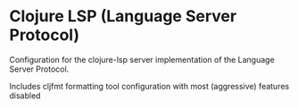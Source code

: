 # Clojure LSP (Language Server Protocol)

Configuration for the clojure-lsp server implementation of the Language Server Protocol.

Includes cljfmt formatting tool configuration with most (aggressive) features disabled
